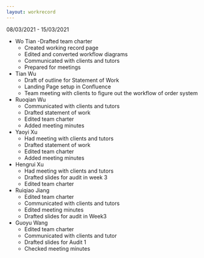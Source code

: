 ```yaml
---
layout: workrecord
---
```


08/03/2021 - 15/03/2021

- Wo Tian
  -Drafted team charter
  - Created working record page
  - Edited and converted workflow diagrams
  - Communicated with clients and tutors
  - Prepared for meetings
- Tian Wu
  - Draft of outline for Statement of Work
  - Landing Page setup in Confluence
  - Team meeting with clients to figure out the workflow of order system
- Ruoqian Wu
  - Communicated with clients and tutors
  - Drafted statement of work
  - Edited team charter
  - Added meeting minutes
- Yaoyi Xu
  - Had meeting with clients and tutors
  - Drafted statement of work
  - Edited team charter
  - Added meeting minutes
- Hengrui Xu
  - Had meeting with clients and tutors
  - Drafted slides for audit in week 3
  - Edited team charter
- Ruiqiao Jiang
  - Edited team charter
  - Communicated with clients and tutors
  - Edited meeting minutes
  - Drafted slides for audit in Week3
- Guoyu Wang
  - Edited team charter
  - Communicated with clients and tutor
  - Drafted slides for Audit 1
  - Checked meeting minutes
